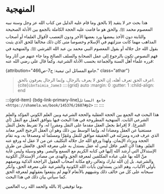 # المنهجية

هذا بحث حر لا يتقيد إلا بالحق وما قام عليه الدليل من كتاب الله عز وجل وسنة نبيه المعصوم محمد ﷺ.
والحق هو ما قامت عليه الحجة الكاملة بالجمع بين الأدلة الصحيحة والثابتة دون الأخذ ببعضها ورد بعضها الأخر ودون التعصب لأقوال العلماء أو أصحاب
المذاهب مهما كانت منزلتهم في الإسلام وخصوصا متى كان ذلك مخالفا للحق الذي يثبت بقول الله
جل جلاله أو بقول المعصوم النبي محمد بن عبد الله القرشي ﷺ. والمنهجية في فهم النصوص تكون بالرجوع إلى عمل الصحابة والسلف الصالح وما جاء عنهم من آثار وما قرره علماء أهل السنة والجماعة بحسب الأدلة الشرعية. وكما قال علي رضي الله عنه:

{attribution="جامع المسائل اين تيمية: ج7-ص466." class="athar"}
> اعرف الحق تعرف أهله، إن الحق لا يعرف بالرجال، وإنما الرجال يعرفون بالحق.
> {cite}`ibnTaimia_Jame3`
::::{grid} auto
:margin: 0
:gutter: 1
:child-align: end

:::{grid-item}
{bdg-link-primary-line}`جامع المسائل <https://shamela.ws/book/145376/2687#p2>`
:::
::::

هذا البحث فيه الجمع بين الحجة العقلية والحجة الشرعية وبين
العلم الكوني المؤكد والعلم الشرعي الثابت. المنهجية المطروحة في هذا البحث
فيها يتوافق العقل مع النقل (أي الشرع). لا إفراط بجعل العقل مقدما على النقل ومقررا
له، ولا تفريط بجعل النقل مستغنيا عن العقل ومضادا له. وإنما الوسط بين ذلك
وهو أن العقل الرجيح الغير معاند الذي عرف قدره ومنزلته في الحقيقة موافق للنقل ومُقِرَّا ومسلما له ومصدقا به، وبه تقام
الحجة ويزداد الإيمان. ولهذا ورفع الله جل جلاله التكليف عن من لا عقل له ورفع عنه القلم. وهذا لأن الغير عاقل ليس له عقل يستدل به على معرفة الحق. فالعقل من طرق الإستدلال التي أرشد الله إليها في كتابه الكريم مع السمع والبصر. وهو وسيلة وليس غاية منَّ الله بها على عباده
المكلفين لمعرفة الحق والهدى من مصادر الإستدلال الكونية والشرعية. بل إن
الله تبارك وتعالى رفع مكانة أصحاب العقول الراجحة الذكية ووصفهم بأولي الألباب،
وهم الذين يستدلون بآيات الله الكونية والشرعية على معرفة الحق، وأنكر سبحانه على كل
من خالف ذلك وشبههم بالأنعام لأنهم لم ينتفعوا بعقولهم لمعرفة الحق كما سيأتي بيان ذلك في هذا البحث.

وما توفيقي إلا بالله والحمد الله رب العالمين.
